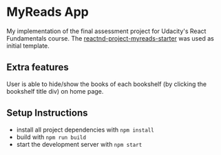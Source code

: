 # MyReads App

My implementation of the final assessment project for Udacity's React Fundamentals course. The [reactnd-project-myreads-starter](https://github.com/udacity/reactnd-project-myreads-starter) was used as initial template.

## Extra features

User is able to hide/show the books of each bookshelf (by clicking the bookshelf title div) on home page.


## Setup Instructions

* install all project dependencies with `npm install`
* build with `npm run build`
* start the development server with `npm start`
